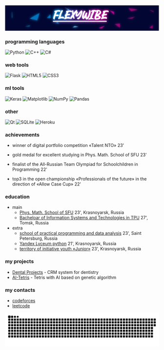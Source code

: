 [![Header](https://github.com/flexyw1be/flexyw1be/blob/main/assets/tyyHGCSIvFEGwKjBO3pZtYCdZ5g-Z8uoN5G29jZxz37eqgXN02bUYcFGjj4BbdXgpBICp7BXwKMGmcWT-duLd9Hj.jpg)](https://github.com/flexyw1be/flexyw1be/blob/main/assets/tyyHGCSIvFEGwKjBO3pZtYCdZ5g-Z8uoN5G29jZxz37eqgXN02bUYcFGjj4BbdXgpBICp7BXwKMGmcWT-duLd9Hj.jpg)


### programming languages
![Python](https://img.shields.io/badge/python-3670A0?style=for-the-badge&logo=python&logoColor=ffdd54)
![C++](https://img.shields.io/badge/c++-%2300599C.svg?style=for-the-badge&logo=c%2B%2B&logoColor=white)
![C#](https://img.shields.io/badge/C%23-239120?style=for-the-badge&logo=c-sharp&logoColor=ffdd54)

### web tools
![Flask](https://img.shields.io/badge/flask-%23000.svg?style=for-the-badge&logo=flask&logoColor=white)
![HTML5](https://img.shields.io/badge/html5-%23E34F26.svg?style=for-the-badge&logo=html5&logoColor=white)
![CSS3](https://img.shields.io/badge/css3-%231572B6.svg?style=for-the-badge&logo=css3&logoColor=white)

### ml tools
![Keras](https://img.shields.io/badge/Keras-%23D00000.svg?style=for-the-badge&logo=Keras&logoColor=white)
![Matplotlib](https://img.shields.io/badge/Matplotlib-%23ffffff.svg?style=for-the-badge&logo=Matplotlib&logoColor=black)
![NumPy](https://img.shields.io/badge/numpy-%23013243.svg?style=for-the-badge&logo=numpy&logoColor=white)
![Pandas](https://img.shields.io/badge/pandas-%23150458.svg?style=for-the-badge&logo=pandas&logoColor=white)

### other
![Qt](https://img.shields.io/badge/Qt-%23217346.svg?style=for-the-badge&logo=Qt&logoColor=white)
![SQLite](https://img.shields.io/badge/sqlite-%2307405e.svg?style=for-the-badge&logo=sqlite&logoColor=white)
![Heroku](https://img.shields.io/badge/heroku-%23430098.svg?style=for-the-badge&logo=heroku&logoColor=white)
### <a id="ach">achievements

* winner of digital portfolio competition «Talent NTO» 23'

* gold medal for excellent studying in Phys. Math. School of SFU 23'

* finalist of the All-Russian Team Olympiad for Schoolchildren in Programming 22'

* top3 in the open championship «Professionals of the future» in the direction of «Allow Case Cup» 22'

### <a id="edu">education

* main
    * [Phys. Math. School of SFU](https://fms.sfu-kras.ru/) 23', Krasnoyarsk, Russia
    * [Bacheloar of Information Systems and Technologies in TPU](https://abiturient.tpu.ru/program/2199717950) 27', Tomsk, Russia
* extra
    * [school of practical programming and data analysis](https://spb.hse.ru/fmcs/programming/) 23', Saint Petersburg, Russia
    * [Yandex Lyceum python](https://lyceum.yandex.ru/) 21', Krasnoyarsk, Russia
    * [territory of initiative youth «Junior»](https://vk.com/timjunior) 23', Krasnoyarsk, Russia
### <a id="projects">my projects

* [Dental Projects](https://github.com/flexyw1be/DentalProject) - CRM system for dentistry
* [AI-Tetris](https://github.com/flexyw1be/AI-tetris) - Tetris with AI based on genetic algorithm

### <a id="me">my contacts
* [codeforces](https://codeforces.com/profile/flexyw1be)
* [leetcode](https://leetcode.com/u/flexyw1be/)



<a href=#><img src="1.svg"></a>



